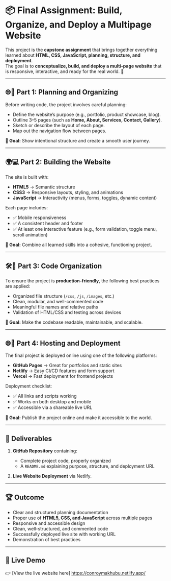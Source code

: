 # 📦 Final Assignment: Build, Organize, and Deploy a Multipage Website

This project is the **capstone assignment** that brings together everything learned about **HTML, CSS, JavaScript, planning, structure, and deployment**.  
The goal is to **conceptualize, build, and deploy a multi-page website** that is responsive, interactive, and ready for the real world. 🚀

---

## 🌐🎯 Part 1: Planning and Organizing

Before writing code, the project involves careful planning:

- Define the website’s purpose (e.g., portfolio, product showcase, blog).
- Outline 3–5 pages (such as **Home, About, Services, Contact, Gallery**).
- Sketch or describe the layout of each page.
- Map out the navigation flow between pages.

**🎯 Goal:** Show intentional structure and create a smooth user journey.

---

## 🌍💻 Part 2: Building the Website

The site is built with:

- **HTML5** → Semantic structure
- **CSS3** → Responsive layouts, styling, and animations
- **JavaScript** → Interactivity (menus, forms, toggles, dynamic content)

Each page includes:

- ✅ Mobile responsiveness
- ✅ A consistent header and footer
- ✅ At least one interactive feature (e.g., form validation, toggle menu, scroll animation)

**🎯 Goal:** Combine all learned skills into a cohesive, functioning project.

---

## 🛠️🚀 Part 3: Code Organization

To ensure the project is **production-friendly**, the following best practices are applied:

- Organized file structure (`/css`, `/js`, `/images`, etc.)
- Clean, modular, and well-commented code
- Meaningful file names and relative paths
- Validation of HTML/CSS and testing across devices

**🎯 Goal:** Make the codebase readable, maintainable, and scalable.

---

## 🌐🚀 Part 4: Hosting and Deployment

The final project is deployed online using one of the following platforms:

- **GitHub Pages** → Great for portfolios and static sites
- **Netlify** → Easy CI/CD features and form support
- **Vercel** → Fast deployment for frontend projects

Deployment checklist:

- ✅ All links and scripts working
- ✅ Works on both desktop and mobile
- ✅ Accessible via a shareable live URL

**🎯 Goal:** Publish the project online and make it accessible to the world.

---

## 📂 Deliverables

1. **GitHub Repository** containing:

   - Complete project code, properly organized
   - A `README.md` explaining purpose, structure, and deployment URL

2. **Live Website Deployment** via Netlify.

---

## 🏆 Outcome

- Clear and structured planning documentation
- Proper use of **HTML5, CSS, and JavaScript** across multiple pages
- Responsive and accessible design
- Clean, well-structured, and commented code
- Successfully deployed live site with working URL
- Demonstration of best practices

---

## 🔗 Live Demo

👉 [View the live website here] https://conroymakhubu.netlify.app/
